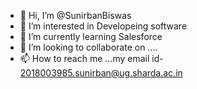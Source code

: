 - 👋 Hi, I’m @SunirbanBiswas
- 👀 I’m interested in Developeing software
- 🌱 I’m currently learning Salesforce
- 💞️ I’m looking to collaborate on ....
- 📫 How to reach me ...my email id- 2018003985.sunirban@ug.sharda.ac.in

<!---
SunirbanBiswas/SunirbanBiswas is a ✨ special ✨ repository because its `README.md` (this file) appears on your GitHub profile.
You can click the Preview link to take a look at your changes.
--->
